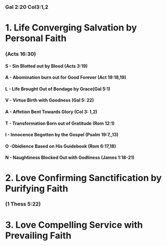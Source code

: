 ### Gal  2:20 Col3:1,2

# 1. Life Converging Salvation by Personal Faith
### (Acts 16:30)

#### S - Sin Blotted out by Blood (Acts 3:19)
#### A - Abomination burn out for Good Forever (Act 19:18,19)
#### L - Life Brought Out of Bondage by Grace(Gal 5:1)
#### V - Virtue Birth with Goodness (Gal 5: 22)
#### A - Affetion Bent Towards Glory (Col 3: 1,2)
#### T - Transformation Born out of Gratitude (Rom 12:1)
#### I - Innocence Begotten by the Gospel (Psalm 19:7,,13)
#### O -Obidience Based on His Guidebook (Rom 6:17,18)
#### N - Naughtiness Blocked Out with Godliness (James 1:18-21)

# 2. Love Confirming Sanctification by Purifying Faith
### (1 Thess 5:22)

# 3. Love Compelling Service with Prevailing Faith 